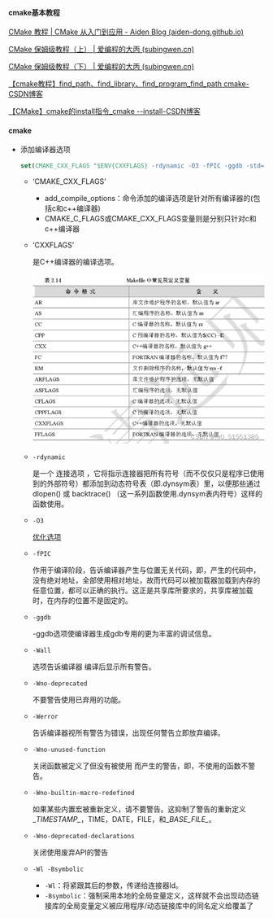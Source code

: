 #### cmake基本教程

[CMake 教程 | CMake 从入门到应用 - Aiden Blog (aiden-dong.github.io)](https://aiden-dong.github.io/2019/07/20/CMake教程之CMake从入门到应用/)

[CMake 保姆级教程（上） | 爱编程的大丙 (subingwen.cn)](https://subingwen.cn/cmake/CMake-primer/index.html)

[CMake 保姆级教程（下） | 爱编程的大丙 (subingwen.cn)](https://subingwen.cn/cmake/CMake-advanced/)

[【cmake教程】find_path、find_library、find_program_find_path cmake-CSDN博客](https://blog.csdn.net/challenglistic/article/details/130169830)

[【CMake】cmake的install指令_cmake --install-CSDN博客](https://blog.csdn.net/qq_38410730/article/details/102837401)

#### cmake

- 添加编译器选项

  ```cmake
  set(CMAKE_CXX_FLAGS "$ENV{CXXFLAGS} -rdynamic -O3 -fPIC -ggdb -std=c++11 -Wall -Wno-unused-function -Wno-builtin-macro-redefined -Wno-deprecated-declarations")
  ```

  - ‘CMAKE_CXX_FLAGS’

    - add_compile_options：命令添加的编译选项是针对所有编译器的(包括c和c++编译器)
    - CMAKE_C_FLAGS或CMAKE_CXX_FLAGS变量则是分别只针对c和c++编译器

  - ‘CXXFLAGS’

    是C++编译器的编译选项。

    ![cxxflags](./assets/253dc48e49e04758aede50a41ad2c4e9.png)

  - `-rdynamic`

    是一个 连接选项 ，它将指示连接器把所有符号（而不仅仅只是程序已使用到的外部符号）都添加到动态符号表（即.dynsym表）里，以便那些通过 dlopen() 或 backtrace() （这一系列函数使用.dynsym表内符号）这样的函数使用。

  - `-O3`

    [优化选项](https://blog.csdn.net/qq_31108501/article/details/51842166?ops_request_misc=%257B%2522request%255Fid%2522%253A%2522165406764516780357253666%2522%252C%2522scm%2522%253A%252220140713.130102334..%2522%257D&request_id=165406764516780357253666&biz_id=0&utm_medium=distribute.pc_search_result.none-task-blog-2~all~baidu_landing_v2~default-1-51842166-null-null.142%5Ev11%5Epc_search_result_control_group,157%5Ev12%5Econtrol&utm_term=-O3%E9%80%89%E9%A1%B9&spm=1018.2226.3001.4187)

  - `-fPIC`

    作用于编译阶段，告诉编译器产生与位置无关代码，即，产生的代码中，没有绝对地址，全部使用相对地址，故而代码可以被加载器加载到内存的任意位置，都可以正确的执行。这正是共享库所要求的，共享库被加载时，在内存的位置不是固定的。

  - `-ggdb`

    -ggdb选项使编译器生成gdb专用的更为丰富的调试信息。

  - `-Wall`

    选项告诉编译器 编译后显示所有警告。

  - `-Wno-deprecated`

    不要警告使用已弃用的功能。

  - `-Werror`

    告诉编译器视所有警告为错误，出现任何警告立即放弃编译。

  - `-Wno-unused-function`

    关闭函数被定义了但没有被使用 而产生的警告，即，不使用的函数不警告。

  - `-Wno-builtin-macro-redefined`

    如果某些内置宏被重新定义，请不要警告。这抑制了警告的重新定义\__TIMESTAMP\__，TIME，DATE，FILE，和\__BASE_FILE\__。

  - `-Wno-deprecated-declarations`

    关闭使用废弃API的警告

  - `-Wl -Bsymbolic`

    - `-Wl`：将紧跟其后的参数，传递给连接器ld。
    - `-Bsymbolic`：强制采用本地的全局变量定义，这样就不会出现动态链接库的全局变量定义被应用程序/动态链接库中的同名定义给覆盖了
